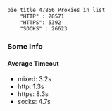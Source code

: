 
```mermaid
pie title 47856 Proxies in list
    "HTTP" : 20571
    "HTTPS": 5392
    "SOCKS" : 26623
```

### Some Info
#### Average Timeout

- mixed: 3.2s
- http: 1.3s
- https: 8.3s
- socks: 4.7s